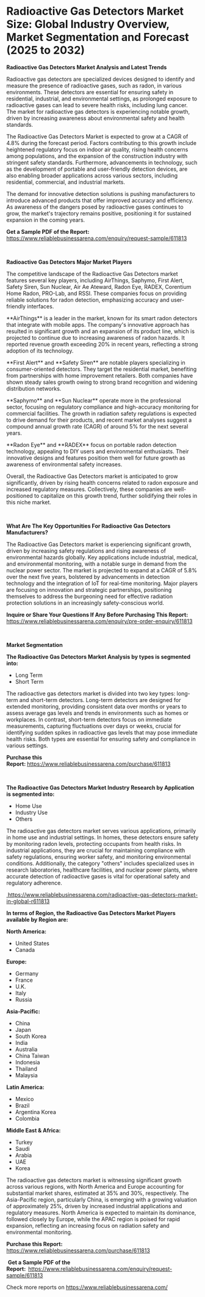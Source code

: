 <p><h1>Radioactive Gas Detectors Market Size: Global Industry Overview, Market Segmentation and Forecast (2025 to 2032)</h1></p><p><strong>Radioactive Gas Detectors Market Analysis and Latest Trends</strong></p>
<p><p>Radioactive gas detectors are specialized devices designed to identify and measure the presence of radioactive gases, such as radon, in various environments. These detectors are essential for ensuring safety in residential, industrial, and environmental settings, as prolonged exposure to radioactive gases can lead to severe health risks, including lung cancer. The market for radioactive gas detectors is experiencing notable growth, driven by increasing awareness about environmental safety and health standards.</p><p>The Radioactive Gas Detectors Market is expected to grow at a CAGR of 4.8% during the forecast period. Factors contributing to this growth include heightened regulatory focus on indoor air quality, rising health concerns among populations, and the expansion of the construction industry with stringent safety standards. Furthermore, advancements in technology, such as the development of portable and user-friendly detection devices, are also enabling broader applications across various sectors, including residential, commercial, and industrial markets.</p><p>The demand for innovative detection solutions is pushing manufacturers to introduce advanced products that offer improved accuracy and efficiency. As awareness of the dangers posed by radioactive gases continues to grow, the market's trajectory remains positive, positioning it for sustained expansion in the coming years.</p></p>
<p><strong>Get a Sample PDF of the Report:&nbsp;</strong> <a href="https://www.reliablebusinessarena.com/enquiry/request-sample/611813?utm_campaign=3013&utm_medium=2&utm_source=Github&utm_content=ia&utm_term=23032025&utm_id=radioactive-gas-detectors">https://www.reliablebusinessarena.com/enquiry/request-sample/611813</a></p>
<p>&nbsp;</p>
<p><strong>Radioactive Gas Detectors Major Market Players</strong></p>
<p><p>The competitive landscape of the Radioactive Gas Detectors market features several key players, including AirThings, Saphymo, First Alert, Safety Siren, Sun Nuclear, Air Ae Ateward, Radon Eye, RADEX, Corentium Home Radon, PRO-Lab, and RSSI. These companies focus on providing reliable solutions for radon detection, emphasizing accuracy and user-friendly interfaces.</p><p>**AirThings** is a leader in the market, known for its smart radon detectors that integrate with mobile apps. The company's innovative approach has resulted in significant growth and an expansion of its product line, which is projected to continue due to increasing awareness of radon hazards. It reported revenue growth exceeding 20% in recent years, reflecting a strong adoption of its technology.</p><p>**First Alert** and **Safety Siren** are notable players specializing in consumer-oriented detectors. They target the residential market, benefiting from partnerships with home improvement retailers. Both companies have shown steady sales growth owing to strong brand recognition and widening distribution networks.</p><p>**Saphymo** and **Sun Nuclear** operate more in the professional sector, focusing on regulatory compliance and high-accuracy monitoring for commercial facilities. The growth in radiation safety regulations is expected to drive demand for their products, and recent market analyses suggest a compound annual growth rate (CAGR) of around 5% for the next several years.</p><p>**Radon Eye** and **RADEX** focus on portable radon detection technology, appealing to DIY users and environmental enthusiasts. Their innovative designs and features position them well for future growth as awareness of environmental safety increases.</p><p>Overall, the Radioactive Gas Detectors market is anticipated to grow significantly, driven by rising health concerns related to radon exposure and increased regulatory measures. Collectively, these companies are well-positioned to capitalize on this growth trend, further solidifying their roles in this niche market.</p></p>
<p>&nbsp;</p>
<p><strong>What Are The Key Opportunities For Radioactive Gas Detectors Manufacturers?</strong></p>
<p><p>The Radioactive Gas Detectors market is experiencing significant growth, driven by increasing safety regulations and rising awareness of environmental hazards globally. Key applications include industrial, medical, and environmental monitoring, with a notable surge in demand from the nuclear power sector. The market is projected to expand at a CAGR of 5.8% over the next five years, bolstered by advancements in detection technology and the integration of IoT for real-time monitoring. Major players are focusing on innovation and strategic partnerships, positioning themselves to address the burgeoning need for effective radiation protection solutions in an increasingly safety-conscious world.</p></p>
<p><strong>Inquire or Share Your Questions If Any Before Purchasing This Report:</strong> <a href="https://www.reliablebusinessarena.com/enquiry/pre-order-enquiry/611813?utm_campaign=3013&utm_medium=2&utm_source=Github&utm_content=ia&utm_term=23032025&utm_id=radioactive-gas-detectors">https://www.reliablebusinessarena.com/enquiry/pre-order-enquiry/611813</a></p>
<p>&nbsp;</p>
<p><strong>Market Segmentation</strong></p>
<p><strong>The Radioactive Gas Detectors Market Analysis by types is segmented into:</strong></p>
<p><ul><li>Long Term</li><li>Short Term</li></ul></p>
<p><p>The radioactive gas detectors market is divided into two key types: long-term and short-term detectors. Long-term detectors are designed for extended monitoring, providing consistent data over months or years to assess average gas levels and trends in environments such as homes or workplaces. In contrast, short-term detectors focus on immediate measurements, capturing fluctuations over days or weeks, crucial for identifying sudden spikes in radioactive gas levels that may pose immediate health risks. Both types are essential for ensuring safety and compliance in various settings.</p></p>
<p><strong>Purchase this Report:&nbsp;</strong><a href="https://www.reliablebusinessarena.com/purchase/611813?utm_campaign=3013&utm_medium=2&utm_source=Github&utm_content=ia&utm_term=23032025&utm_id=radioactive-gas-detectors">https://www.reliablebusinessarena.com/purchase/611813</a></p>
<p>&nbsp;</p>
<p><strong>The Radioactive Gas Detectors Market Industry Research by Application is segmented into:</strong></p>
<p><ul><li>Home Use</li><li>Industry Use</li><li>Others</li></ul></p>
<p><p>The radioactive gas detectors market serves various applications, primarily in home use and industrial settings. In homes, these detectors ensure safety by monitoring radon levels, protecting occupants from health risks. In industrial applications, they are crucial for maintaining compliance with safety regulations, ensuring worker safety, and monitoring environmental conditions. Additionally, the category "others" includes specialized uses in research laboratories, healthcare facilities, and nuclear power plants, where accurate detection of radioactive gases is vital for operational safety and regulatory adherence.</p></p>
<p><a href="https://www.reliablebusinessarena.com/radioactive-gas-detectors-market-in-global-r611813?utm_campaign=3013&utm_medium=2&utm_source=Github&utm_content=ia&utm_term=23032025&utm_id=radioactive-gas-detectors">&nbsp;https://www.reliablebusinessarena.com/radioactive-gas-detectors-market-in-global-r611813</a></p>
<p><strong>In terms of Region, the Radioactive Gas Detectors Market Players available by Region are:</strong></p>
<p>
    <p> <strong> North America: </strong>
        <ul>
            <li>United States</li>
            <li>Canada</li>
        </ul>
        </p> 
    <p> <strong> Europe: </strong>
        <ul>
            <li>Germany</li>
            <li>France</li>
            <li>U.K.</li>
            <li>Italy</li>
            <li>Russia</li>
        </ul>
        </p> 
    <p> <strong> Asia-Pacific: </strong>
        <ul>
            <li>China</li>
            <li>Japan</li>
            <li>South Korea</li>
            <li>India</li>
            <li>Australia</li>
            <li>China Taiwan</li>
            <li>Indonesia</li>
            <li>Thailand</li>
            <li>Malaysia</li>
        </ul>
        </p> 
    <p> <strong> Latin America: </strong>
        <ul>
            <li>Mexico</li>
            <li>Brazil</li>
            <li>Argentina Korea</li>
            <li>Colombia</li>
        </ul>
        </p> 
    <p> <strong> Middle East & Africa: </strong>
        <ul>
            <li>Turkey</li>
            <li>Saudi</li>
            <li>Arabia</li>
            <li>UAE</li>
            <li>Korea</li>
        </ul>
    </p>
    </p>
<p><p>The radioactive gas detectors market is witnessing significant growth across various regions, with North America and Europe accounting for substantial market shares, estimated at 35% and 30%, respectively. The Asia-Pacific region, particularly China, is emerging with a growing valuation of approximately 25%, driven by increased industrial applications and regulatory measures. North America is expected to maintain its dominance, followed closely by Europe, while the APAC region is poised for rapid expansion, reflecting an increasing focus on radiation safety and environmental monitoring.</p></p>
<p><strong>Purchase this Report: </strong><a href="https://www.reliablebusinessarena.com/purchase/611813?utm_campaign=3013&utm_medium=2&utm_source=Github&utm_content=ia&utm_term=23032025&utm_id=radioactive-gas-detectors">https://www.reliablebusinessarena.com/purchase/611813</a></p>
<p>&nbsp;<strong>Get a Sample PDF of the Report:&nbsp;&nbsp;</strong><a href="https://www.reliablebusinessarena.com/enquiry/request-sample/611813?utm_campaign=3013&utm_medium=2&utm_source=Github&utm_content=ia&utm_term=23032025&utm_id=radioactive-gas-detectors">https://www.reliablebusinessarena.com/enquiry/request-sample/611813</a></p>
<p><strong></strong></p>
<p>Check more reports on <a href="https://www.reliablebusinessarena.com/?utm_campaign=3013&utm_medium=2&utm_source=Github&utm_content=ia&utm_term=23032025&utm_id=radioactive-gas-detectors">https://www.reliablebusinessarena.com/</a></p>
